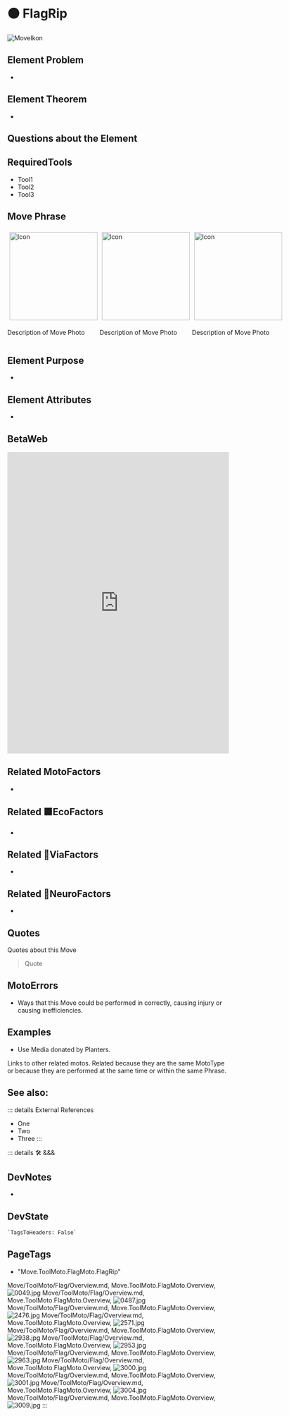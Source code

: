# 🟠 <moto>FlagRip</moto>

![MoveIkon](/Move/Move_Ikon.png)

## Element Problem

-

## Element Theorem

-

## Questions about the Element

## RequiredTools

- Tool1
- Tool2
- Tool3

## <moto>Move Phrase</moto>

<div style="display: flex">
    <div>
        <img style="margin: 5px" height="200" width="200" alt="Icon" src="/Move/Moto_Icon.png"/>
        <p>Description of Move Photo</p>
    </div>
    <div>
        <img style="margin: 5px" height="200" width="200" alt="Icon" src="/Move/Moto_Icon.png"/>
        <p>Description of Move Photo</p>
    </div>
    <div>
        <img style="margin: 5px" height="200" width="200" alt="Icon" src="/Move/Moto_Icon.png"/>
        <p>Description of Move Photo</p>
    </div>
</div>

## Element Purpose

-

## Element Attributes

-

## BetaWeb

<iframe
    width="100%"
    height="684"
    frameborder="0"
    src="https://observablehq.com/embed/@d3/force-directed-graph/2?cells=chart"
></iframe>

## Related <moto>MotoFactors</moto>

-

## Related 🟩<eko>EcoFactors</eko>

-

## Related 🔻<via>ViaFactors</via>

-

## Related 💜<neuro>NeuroFactors</neuro>

-  

## Quotes

Quotes about this Move

> Quote

## MotoErrors

- Ways that this Move could be performed in correctly, causing injury or causing inefficiencies.

## Examples

- Use Media donated by Planters.

Links to other related motos. Related because they are the same MotoType or because they are performed at the same time or within the same Phrase.

## See also:

::: details External References

- One
- Two
- Three
:::

::: details 🛠 <dev>&&&</dev>

## DevNotes

-

## DevState

```py
`TagsToHeaders: False`
```

<h2>PageTags</h2>

- "Move.ToolMoto.FlagMoto.FlagRip"

Move/ToolMoto/Flag/Overview.md, <dev>Move.ToolMoto.FlagMoto.Overview</dev>, ![0049.jpg](/PaperPhoto/0049.jpg)
Move/ToolMoto/Flag/Overview.md, <dev>Move.ToolMoto.FlagMoto.Overview</dev>, ![0487.jpg](/PaperPhoto/0487.jpg)
Move/ToolMoto/Flag/Overview.md, <dev>Move.ToolMoto.FlagMoto.Overview</dev>, ![2476.jpg](/PaperPhoto/2476.jpg)
Move/ToolMoto/Flag/Overview.md, <dev>Move.ToolMoto.FlagMoto.Overview</dev>, ![2571.jpg](/PaperPhoto/2571.jpg)
Move/ToolMoto/Flag/Overview.md, <dev>Move.ToolMoto.FlagMoto.Overview</dev>, ![2938.jpg](/PaperPhoto/2938.jpg)
Move/ToolMoto/Flag/Overview.md, <dev>Move.ToolMoto.FlagMoto.Overview</dev>, ![2953.jpg](/PaperPhoto/2953.jpg)
Move/ToolMoto/Flag/Overview.md, <dev>Move.ToolMoto.FlagMoto.Overview</dev>, ![2963.jpg](/PaperPhoto/2963.jpg)
Move/ToolMoto/Flag/Overview.md, <dev>Move.ToolMoto.FlagMoto.Overview</dev>, ![3000.jpg](/PaperPhoto/3000.jpg)
Move/ToolMoto/Flag/Overview.md, <dev>Move.ToolMoto.FlagMoto.Overview</dev>, ![3001.jpg](/PaperPhoto/3001.jpg)
Move/ToolMoto/Flag/Overview.md, <dev>Move.ToolMoto.FlagMoto.Overview</dev>, ![3004.jpg](/PaperPhoto/3004.jpg)
Move/ToolMoto/Flag/Overview.md, <dev>Move.ToolMoto.FlagMoto.Overview</dev>, ![3009.jpg](/PaperPhoto/3009.jpg)
:::
